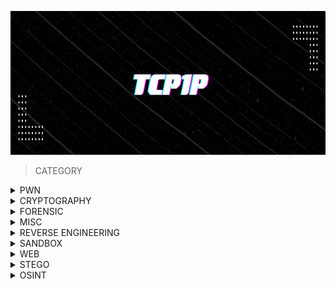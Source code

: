 <p align="center">
<img src="https://github.com/jon-brandy/tcp1p/blob/c9f64961144cd1e303a9593ff3ae74d2b3b2201f/tcp.png" width="900" height="230">
</p>

> CATEGORY

<details>
<br>
<summary> PWN </summary>

|No.|Challenge's name|
|:-:|:--------------:|
|1. |[baby-printf-1](https://github.com/jon-brandy/tcp1p/blob/1facae9814722f71be7db42da609e4a02e15b139/Category/BINEX/baby-printf-1/README.md)|
|2. |[baby-pwn-0.25](https://github.com/jon-brandy/tcp1p/blob/1facae9814722f71be7db42da609e4a02e15b139/Category/BINEX/baby-pwn-0.25/README.md)|
|3. |[baby-pwn-0.5](https://github.com/jon-brandy/tcp1p/blob/1facae9814722f71be7db42da609e4a02e15b139/Category/BINEX/baby-pwn-0.5/README.md)|
|4. |[baby-pwn-0.75](https://github.com/jon-brandy/tcp1p/blob/1facae9814722f71be7db42da609e4a02e15b139/Category/BINEX/baby-pwn-0.75/README.md)|
|5. |[baby-pwn-1](https://github.com/jon-brandy/tcp1p/blob/1facae9814722f71be7db42da609e4a02e15b139/Category/BINEX/baby-pwn-1/README.md)|


</details>


<details>
<br>
<summary> CRYPTOGRAPHY </summary>

|No.|Challenge's name|
|:-:|:--------------:|
|1. |[Hidden Message](https://github.com/jon-brandy/tcp1p/blob/1facae9814722f71be7db42da609e4a02e15b139/Category/CRYPTOGRAPHY/Hidden%20Message/README.md)|
|2. |[Salad](https://github.com/jon-brandy/tcp1p/blob/1facae9814722f71be7db42da609e4a02e15b139/Category/CRYPTOGRAPHY/Salad/README.md)|


</details>


<details>
<br>
<summary> FORENSIC </summary>

|No.|Challenge's name|
|:-:|:--------------:|
|1. |[Hidden in One](https://github.com/jon-brandy/tcp1p/blob/1facae9814722f71be7db42da609e4a02e15b139/Category/FORENSIC/Hidden%20in%20One/README.md)|
|2. |[Meta Picture](https://github.com/jon-brandy/tcp1p/blob/1facae9814722f71be7db42da609e4a02e15b139/Category/FORENSIC/Meta%20Picture/README.md)|
|3. |[Wave](https://github.com/jon-brandy/tcp1p/blob/1facae9814722f71be7db42da609e4a02e15b139/Category/FORENSIC/Wave/README.md)|
|4. |[Crack Me](https://github.com/jon-brandy/tcp1p/blob/e219885ab1d25bb0ba3dc5a8279b1fe20275a9da/Category/FORENSIC/Crack%20Me/README.md)|
|5. |[Re-Dimension](https://github.com/jon-brandy/tcp1p/blob/3bfa8e580bea936985da3817d59d1ae2f845f57e/Category/FORENSIC/Re-Dimension/README.md)|


</details>


<details>
<br>
<summary> MISC </summary>

|No.|Challenge's name|
|:-:|:--------------:|
|1. |[Discord](https://github.com/jon-brandy/tcp1p/blob/1facae9814722f71be7db42da609e4a02e15b139/Category/MISC/Discord/README.md)|
|2. |[Sanity Check](https://github.com/jon-brandy/tcp1p/blob/1facae9814722f71be7db42da609e4a02e15b139/Category/MISC/Sanity%20Check/README.md)|


</details>


</details>


<details>
<br>
<summary> REVERSE ENGINEERING </summary>

|No.|Challenge's name|
|:-:|:--------------:|
|1. |[Favorite Number](https://github.com/jon-brandy/tcp1p/blob/1facae9814722f71be7db42da609e4a02e15b139/Category/REVERSE%20ENGINEERING/Favorite%20Number/README.md)|
|2. |[Operators](https://github.com/jon-brandy/tcp1p/blob/1facae9814722f71be7db42da609e4a02e15b139/Category/REVERSE%20ENGINEERING/Operators/README.md)|


</details>


<details>
<br>
<summary> SANDBOX </summary>

|No.|Challenge's name|
|:-:|:--------------:|
|1. |[Py Box 2](https://github.com/jon-brandy/tcp1p/blob/1facae9814722f71be7db42da609e4a02e15b139/Category/SANDBOX/Py%20Box%202/README.md)|
|2. |[Py Box ](https://github.com/jon-brandy/tcp1p/blob/1facae9814722f71be7db42da609e4a02e15b139/Category/SANDBOX/Py%20Box/README.md)|


</details>


<details>
<br>
<summary> WEB </summary>

|No.|Challenge's name|
|:-:|:--------------:|
|1. |[Greeting](https://github.com/jon-brandy/tcp1p/blob/1facae9814722f71be7db42da609e4a02e15b139/Category/WEB/Greeting/README.md)|
|2. |[Insecure](https://github.com/jon-brandy/tcp1p/blob/1facae9814722f71be7db42da609e4a02e15b139/Category/WEB/Insecure/README.md)|
|3. |[Magic](https://github.com/jon-brandy/tcp1p/blob/1facae9814722f71be7db42da609e4a02e15b139/Category/WEB/Magic/README.md)|
|4. |[PHP Unserialize](https://github.com/jon-brandy/tcp1p/blob/1facae9814722f71be7db42da609e4a02e15b139/Category/WEB/PHP%20Unserialize/README.md)|
|5. |[Property](https://github.com/jon-brandy/tcp1p/blob/1facae9814722f71be7db42da609e4a02e15b139/Category/WEB/Property/README.md)|
|6. |[Web Fetcher](https://github.com/jon-brandy/tcp1p/blob/1facae9814722f71be7db42da609e4a02e15b139/Category/WEB/Web%20Fetcher/README.md)|
|7. |[SQLI](https://github.com/jon-brandy/tcp1p/blob/7c2fc2f737f74d2d71e402480bac601b7ff6b7cb/Category/WEB/SQLI/README.md)|

</details>


<details>
<br>
<summary> STEGO </summary>

|No.|Challenge's name|
|:-:|:--------------:|
|1. |[You See Often](https://github.com/jon-brandy/tcp1p/blob/6077ce5ad1f8c0f1d9b1621506ce4f7ced023539/Category/STEGO/You%20See%20Often/README.md)|
|2. |[Spam Mas Bro](https://github.com/jon-brandy/tcp1p/blob/78f055b67ccc304e2e979640ed4e308da8c0cdf7/Category/STEGO/Spam%20Mas%20Bro/README.md)|
|3. |[The Card](https://github.com/jon-brandy/tcp1p/blob/fc948de32259864b1f10937dc6422f575c616a8a/Category/STEGO/The%20Card/README.md)|
|4. |[Hidden XML](https://github.com/jon-brandy/tcp1p/blob/9f22e7cc3c6662c9ee4d134b927676be34e3fb17/Category/STEGO/Hidden%20XML/README.md)|

</details>


<details>
<br>
<summary> OSINT </summary>

|No.|Challenge's name|
|:-:|:--------------:|
|1. |[Tempat Favorit](https://github.com/jon-brandy/tcp1p/blob/4c88a239aac4b8a9fd5883ae904013354a0d7667/Category/OSINT/Tempat%20Favorit/README.md)|

</details>



